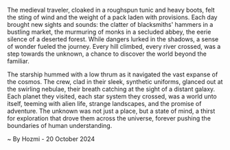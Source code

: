 
The medieval traveler, cloaked in a roughspun tunic and heavy boots, felt the sting of wind and the weight of a pack laden with provisions. Each day brought new sights and sounds: the clatter of blacksmiths' hammers in a bustling market, the murmuring of monks in a secluded abbey, the eerie silence of a deserted forest. While dangers lurked in the shadows, a sense of wonder fueled the journey. Every hill climbed, every river crossed, was a step towards the unknown, a chance to discover the world beyond the familiar. 

The starship hummed with a low thrum as it navigated the vast expanse of the cosmos. The crew, clad in their sleek, synthetic uniforms, glanced out at the swirling nebulae, their breath catching at the sight of a distant galaxy. Each planet they visited, each star system they crossed, was a world unto itself, teeming with alien life, strange landscapes, and the promise of adventure. The unknown was not just a place, but a state of mind, a thirst for exploration that drove them across the universe, forever pushing the boundaries of human understanding. 

~ By Hozmi - 20 October 2024
